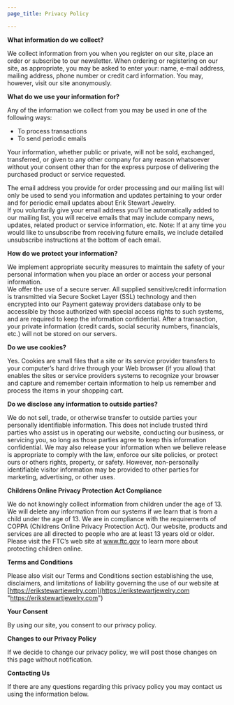 ```yaml
---
page_title: Privacy Policy

---
```

**What information do we collect?**

  
We collect information from you when you register on our site, place an order or subscribe to our newsletter. When ordering or registering on our site, as appropriate, you may be asked to enter your: name, e-mail address, mailing address, phone number or credit card information. You may, however, visit our site anonymously.

**What do we use your information for?**

  
Any of the information we collect from you may be used in one of the following ways:

* To process transactions
* To send periodic emails

Your information, whether public or private, will not be sold, exchanged, transferred, or given to any other company for any reason whatsoever without your consent other than for the express purpose of delivering the purchased product or service requested.

The email address you provide for order processing and our mailing list will only be used to send you information and updates pertaining to your order and for periodic email updates about Erik Stewart Jewelry.  
If you voluntarily give your email address you’ll be automatically added to our mailing list, you will receive emails that may include company news, updates, related product or service information, etc. Note: If at any time you would like to unsubscribe from receiving future emails, we include detailed unsubscribe instructions at the bottom of each email.

**How do we protect your information?**

  
We implement appropriate security measures to maintain the safety of your personal information when you place an order or access your personal information.  
We offer the use of a secure server. All supplied sensitive/credit information is transmitted via Secure Socket Layer (SSL) technology and then encrypted into our Payment gateway providers database only to be accessible by those authorized with special access rights to such systems, and are required to keep the information confidential. After a transaction, your private information (credit cards, social security numbers, financials, etc.) will not be stored on our servers.

**Do we use cookies?**

  
Yes. Cookies are small files that a site or its service provider transfers to your computer’s hard drive through your Web browser (if you allow) that enables the sites or service providers systems to recognize your browser and capture and remember certain information to help us remember and process the items in your shopping cart.

**Do we disclose any information to outside parties?**

  
We do not sell, trade, or otherwise transfer to outside parties your personally identifiable information. This does not include trusted third parties who assist us in operating our website, conducting our business, or servicing you, so long as those parties agree to keep this information confidential. We may also release your information when we believe release is appropriate to comply with the law, enforce our site policies, or protect ours or others rights, property, or safety. However, non-personally identifiable visitor information may be provided to other parties for marketing, advertising, or other uses.

**Childrens Online Privacy Protection Act Compliance**

  
We do not knowingly collect information from children under the age of 13. We will delete any information from our systems if we learn that is from a child under the age of 13. We are in compliance with the requirements of COPPA (Childrens Online Privacy Protection Act). Our website, products and services are all directed to people who are at least 13 years old or older. Please visit the FTC’s web site at www.ftc.gov to learn more about protecting children online.

**Terms and Conditions**

  
Please also visit our Terms and Conditions section establishing the use, disclaimers, and limitations of liability governing the use of our website at [https://erikstewartjewelry.com](https://erikstewartjewelry.com "https://erikstewartjewelry.com")

**Your Consent**

  
By using our site, you consent to our privacy policy.

**Changes to our Privacy Policy**

  
If we decide to change our privacy policy, we will post those changes on this page without notification.

**Contacting Us**

  
If there are any questions regarding this privacy policy you may contact us using the information below.